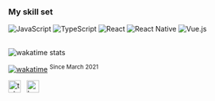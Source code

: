 ### My skill set

<span>
  <img alt="JavaScript" src="https://img.shields.io/badge/-JavaScript-f5f5f5?style=for-the-badge&logo=javascript&logoColor=F7DF1E" />
  <img alt="TypeScript" src="https://img.shields.io/badge/-TypeScript-f5f5f5?style=for-the-badge&logo=typescript&logoColor=3178C6" />
  <img alt="React" src="https://img.shields.io/badge/-React-f5f5f5?style=for-the-badge&logo=react&logoColor=61DAFB" />
  <img alt="React Native" src="https://img.shields.io/badge/-React Native-f5f5f5?style=for-the-badge&logo=react&logoColor=0088CC" />
  <img alt="Vue.js" src="https://img.shields.io/badge/-Vue.js-f5f5f5?style=for-the-badge&logo=vuedotjs&logoColor=4FC08D" />
</span>
<br>
<!-- <span>
  <img alt="HTML" src="https://img.shields.io/badge/-HTML-f5f5f5?style=for-the-badge&logo=html5&logoColor=E34F26" />
  <img alt="CSS" src="https://img.shields.io/badge/-CSS-f5f5f5?style=for-the-badge&logo=css3&logoColor=1572B6" />
  <img alt="Sass" src="https://img.shields.io/badge/-Sass-f5f5f5?style=for-the-badge&logo=sass&logoColor=CC6699" />
  <img alt="Pug" src="https://img.shields.io/badge/-Pug-f5f5f5?style=for-the-badge&logo=pug&logoColor=A86454" />
  <img alt="BEM" src="https://img.shields.io/badge/-BEM-f5f5f5?style=for-the-badge" />
</span>
<br>
<span>
  <img alt="Nodejs" src="https://img.shields.io/badge/-Node.JS-f5f5f5?style=for-the-badge&logo=nodedotjs&logoColor=339933" />
  <img alt="MongoDB" src="https://img.shields.io/badge/-MongoDB-f5f5f5?style=for-the-badge&logo=mongodb&logoColor=47A248" />
  <img alt="Express.js" src="https://img.shields.io/badge/-Express.js-f5f5f5?style=for-the-badge&" />
  <img alt="Nginx" src="https://img.shields.io/badge/-Nginx-f5f5f5?style=for-the-badge&logo=nginx&logoColor=009639" />
</span>
<br>
<p>
  <img alt="Webpack" src="https://img.shields.io/badge/-Webpack-f5f5f5?style=for-the-badge&logo=webpack&logoColor=8DD6F9" />
  <img alt="Gulp" src="https://img.shields.io/badge/-Gulp-f5f5f5?style=for-the-badge&logo=gulp&logoColor=CF4647" />
  <img alt="git" src="https://img.shields.io/badge/-Git-f5f5f5?style=for-the-badge&logo=git&logoColor=F05032" />
  <img alt="Bash" src="https://img.shields.io/badge/-Bash-f5f5f5?style=for-the-badge&logo=gnubash&logoColor=4EAA25" />
  <img alt="Figma" src="https://img.shields.io/badge/-Figma-f5f5f5?style=for-the-badge&logo=figma&logoColor=F24E1E" />
</p>
 -->
<br>

![wakatime stats](https://github-readme-stats.vercel.app/api/wakatime?username=sahvea&layout=compact&theme=graywhite)

[![wakatime](https://wakatime.com/badge/user/b5c7ce6c-3494-4300-a39b-cb93931f8283.svg)](https://wakatime.com/@b5c7ce6c-3494-4300-a39b-cb93931f8283) <sup>Since March 2021</sup>

<!-- [![GitHub Streak](http://github-readme-streak-stats.herokuapp.com?user=sahvea&hide_border=true&date_format=M%20j%5B%2C%20Y%5D&ring=B8DA44&currStreakLabel=B8DA44)](https://git.io/streak-stats) -->

<a href="https://t.me/sahvea" target="blank"><img align="center" src="https://cdn-icons-png.flaticon.com/512/2111/2111646.png" alt="telegram" height="25" width="25" /></a>&nbsp;&nbsp;
<a href="https://career.habr.com/sahvea" target="blank"><img align="center" src="https://pbs.twimg.com/profile_images/1205171034938335232/Hor30ilG_400x400.jpg" alt="habr career" height="25" width="25" /></a>&nbsp;&nbsp;
